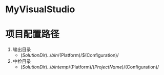 # MyVisualStudio

# 项目配置路径
1. 输出目录
    * $(SolutionDir)../bin/$(Platform)/$(Configuration)/
2. 中检目录
    * $(SolutionDir)../bintemp/$(Platform)/$(ProjectName)/$(Configuration)/
